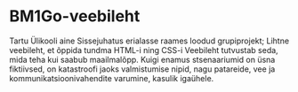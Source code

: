 # BM1Go-veebileht
Tartu Ülikooli aine Sissejuhatus erialasse raames loodud grupiprojekt;
Lihtne veebileht, et õppida tundma HTML-i ning CSS-i
Veebileht tutvustab seda, mida teha kui saabub maailmalõpp.
Kuigi enamus stsenaariumid on üsna fiktiivsed, on katastroofi jaoks valmistumise nipid, nagu patareide, vee ja kommunikatsioonivahendite varumine, kasulik igaühele.
